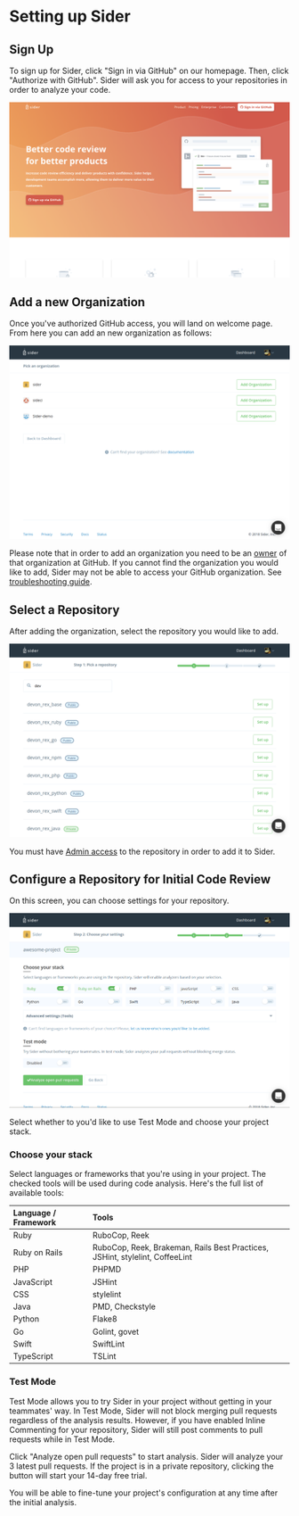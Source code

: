 # Setting up Sider

## Sign Up

To sign up for Sider, click "Sign in via GitHub" on our homepage. Then, click "Authorize with GitHub". Sider will ask you for access to your repositories in order to analyze your code.

![heroarea](../.gitbook/assets/heroarea-signup.png)

## Add a new Organization

Once you've authorized GitHub access, you will land on welcome page. From here you can add an new organization as follows:

![Add a new organization](../.gitbook/assets/add-a-new-organization.png)

Please note that in order to add an organization you need to be an [owner](https://help.github.com/articles/permission-levels-for-an-organization/) of that organization at GitHub. If you cannot find the organization you would like to add, Sider may not be able to access your GitHub organization. See [troubleshooting guide](https://help.sider.review/troubleshooting#i-cannot-find-my-organization).

## Select a Repository

After adding the organization, select the repository you would like to add.

![Select a repository](../.gitbook/assets/select-a-repository.png)

You must have [Admin access](https://help.github.com/articles/repository-permission-levels-for-an-organization/) to the repository in order to add it to Sider.

## Configure a Repository for Initial Code Review

On this screen, you can choose settings for your repository.

![Configure a repository](../.gitbook/assets/configure-a-repository.png)

Select whether to you'd like to use Test Mode and choose your project stack.

### Choose your stack

Select languages or frameworks that you're using in your project. The checked tools will be used during code analysis. Here's the full list of available tools:

| Language / Framework | Tools |
| :------------------- | :---- |
| Ruby | RuboCop, Reek |
| Ruby on Rails | RuboCop, Reek, Brakeman, Rails Best Practices, JSHint, stylelint, CoffeeLint |
| PHP | PHPMD |
| JavaScript | JSHint |
| CSS | stylelint |
| Java | PMD, Checkstyle |
| Python | Flake8 |
| Go | Golint, govet |
| Swift | SwiftLint |
| TypeScript | TSLint |

### Test Mode

Test Mode allows you to try Sider in your project without getting in your teammates' way. In Test Mode, Sider will not block merging pull requests regardless of the analysis results. However, if you have enabled Inline Commenting for your repository, Sider will still post comments to pull requests while in Test Mode.

Click "Analyze open pull requests" to start analysis. Sider will analyze your 3 latest pull requests. If the project is in a private repository, clicking the button will start your 14-day free trial.

You will be able to fine-tune your project's configuration at any time after the initial analysis.
